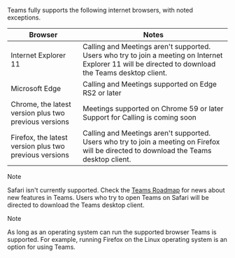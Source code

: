 Teams fully supports the following internet browsers, with noted exceptions.

|Browser  |Notes  |
|---------|---------|
|Internet Explorer 11     |   Calling and Meetings aren't supported. Users who try to join a meeting on Internet Explorer 11 will be directed to download the Teams desktop client.      |
|Microsoft Edge    |Calling and Meetings supported on Edge RS2 or later |
|Chrome, the latest version plus two previous versions     | Meetings supported on Chrome 59 or later<br>  Support for Calling is coming soon     |
|Firefox, the latest version plus two previous versions     |   Calling and Meetings aren't supported. Users who try to join a meeting on Firefox will be directed to download the Teams desktop client.       |

> [!NOTE]
> Safari isn't currently supported. Check the [Teams Roadmap](https://aka.ms/TeamsRoadmap) for news about new features in Teams. Users who try to open Teams on Safari will be directed to download the Teams desktop client.

> [!NOTE]
> As long as an operating system can run the supported browser Teams is supported. For example, running Firefox on the Linux operating system is an option for using Teams.
